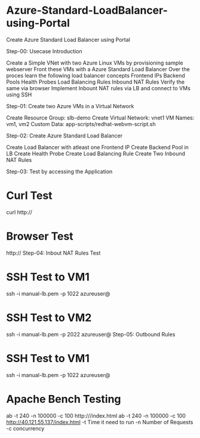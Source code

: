 # Azure-Standard-LoadBalancer-using-Portal
Create Azure Standard Load Balancer using Portal

Step-00: Usecase Introduction

Create a Simple VNet with two Azure Linux VMs by provisioning sample webserver
Front these VMs with a Azure Standard Load Balancer
Over the proces learn the following load balancer concepts
Frontend IPs
Backend Pools
Health Probes
Load Balancing Rules
Inbound NAT Rules
Verify the same via browser
Implement Inbount NAT rules via LB and connect to VMs using SSH

Step-01: Create two Azure VMs in a Virtual Network

Create Resource Group: slb-demo
Create Virtual Network: vnet1
VM Names: vm1, vm2
Custom Data: app-scripts/redhat-webvm-script.sh

Step-02: Create Azure Standard Load Balancer

Create Load Balancer with atleast one Frontend IP
Create Backend Pool in LB
Create Health Probe
Create Load Balancing Rule
Create Two Inbound NAT Rules

Step-03: Test by accessing the Application

# Curl Test 
curl http://<LB-Public-IP>

# Browser Test
http://<LB-Public-IP>
Step-04: Inbout NAT Rules Test

# SSH Test to VM1
ssh -i manual-lb.pem -p 1022 azureuser@<LB-Public-IP>

# SSH Test to VM2
ssh -i manual-lb.pem -p 2022 azureuser@<LB-Public-IP>
Step-05: Outbound Rules

# SSH Test to VM1
ssh -i manual-lb.pem -p 1022 azureuser@<LB-Public-IP>

# Apache Bench Testing
ab -t 240 -n 100000 -c 100 http://<LB-Public-IP>/index.html
ab -t 240 -n 100000 -c 100 http://40.121.55.137/index.html
-t Time it need to run
-n Number of Requests
-c concurrency
